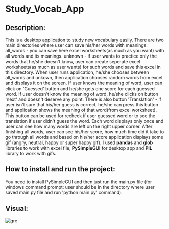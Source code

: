 # Study_Vocab_App

## Description:

This is a desktop application to study new vocabulary easily. There are two main directories where user can save his/her words with meanings:
all_words - you can save here excel worksheets(as much as you want) with all words and its meanings.
unknown - if user wants to practice only the words that he/she doesn't know, user can create seperate excel worksheets(as much as user wants) for such words and save this excel in this directory.
When user runs application, he/she chooses between all_words and unkown, then application chooses random words from excel and displays it on the screen. If user knows the meaning of word, user can click on 'Guessed' button and he/she gets one score for each guessed word. If user doesn't know the meaning of word, he/she clicks on button 'next' and doesn't deserve any point. There is also button 'Translation' - if user isn't sure that his/her guess is correct, he/she can press this button and application shows the meaning of that word(from excel worksheet). This button can be used for recheck if user guessed word or to see the translation if user didn't guess the word. Each word displays only once and user can see how many words are left on the right upper corner. After finishing all words, user can see his/her score, how much time did it take to go through all words and based on his/her score application displays some gif (angry, neutral, happy or super happy gif). I used **pandas** and **glob** libraries to work with excel file, **PySimpleGUI** for desktop app and **PIL** library to work with gifs. 

## How to install and run the project:

You need to install PySimpleGUI and then just run the main.py file (for windows command prompt: user should be in the directory where user saved main.py file and run 'python main.py' command).

## Visual:
![gre](https://user-images.githubusercontent.com/85623531/169103788-7cbdd508-f75f-4949-b7de-4217cc550020.PNG)

